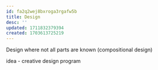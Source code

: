 ```yaml
---
id: fa2q2wej8bxroga3rgafw5b
title: Design
desc: ''
updated: 1711832379394
created: 1703613725219
---
```

Design where not all parts are known (compositional design)

idea - creative design program

